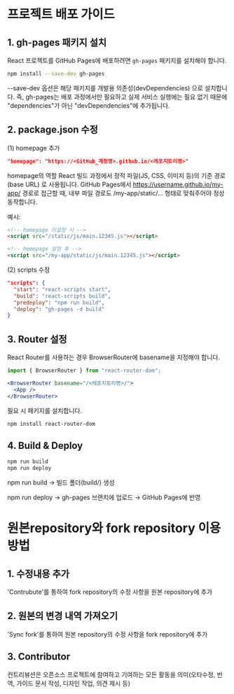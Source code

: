 # 프로젝트 배포 가이드

## 1. gh-pages 패키지 설치
React 프로젝트를 GitHub Pages에 배포하려면 `gh-pages` 패키지를 설치해야 합니다.

```bash
npm install --save-dev gh-pages
```
--save-dev 옵션은 해당 패키지를 개발용 의존성(devDependencies) 으로 설치합니다.
즉, gh-pages는 배포 과정에서만 필요하고 실제 서비스 실행에는 필요 없기 때문에
"dependencies"가 아닌 "devDependencies"에 추가됩니다.


## 2. package.json 수정
(1) homepage 추가
```json
"homepage": "https://<GitHub_계정명>.github.io/<레포지토리명>"
```
homepage의 역할
React 빌드 과정에서 정적 파일(JS, CSS, 이미지 등)의 기준 경로(base URL) 로 사용됩니다.
GitHub Pages에서 https://username.github.io/my-app/ 경로로 접근할 때,
내부 파일 경로도 /my-app/static/... 형태로 맞춰주어야 정상 동작합니다.

예시:

```html
<!-- homepage 미설정 시 -->
<script src="/static/js/main.12345.js"></script>

<!-- homepage 설정 후 -->
<script src="/my-app/static/js/main.12345.js"></script>
```
(2) scripts 수정
```json
"scripts": {
  "start": "react-scripts start",
  "build": "react-scripts build",
  "predeploy": "npm run build",
  "deploy": "gh-pages -d build"
}
```
## 3. Router 설정
React Router를 사용하는 경우 BrowserRouter에 basename을 지정해야 합니다.

```jsx
import { BrowserRouter } from "react-router-dom";

<BrowserRouter basename="/<레포지토리명>/">
  <App />
</BrowserRouter>
```
필요 시 패키지를 설치합니다.

```bash
npm install react-router-dom
```
## 4. Build & Deploy
```bash
npm run build
npm run deploy
```
npm run build → 빌드 폴더(build/) 생성

npm run deploy → gh-pages 브랜치에 업로드 → GitHub Pages에 반영




# 원본repository와 fork repository 이용 방법

## 1. 수정내용 추가
'Contrubute'를 통하여 fork repository의 수정 사항을 원본 repository에 추가

## 2. 원본의 변경 내역 가져오기
'Sync fork'를 통하여 원본 repository의 수정 사항을 fork repository에 추가

## 3. Contributor
컨트리뷰션은 오픈소스 프로젝트에 참여하고 기여하는 모든 활동을 의미(오타수정, 번역, 가이드 문서 작성, 디자인 작업, 의견 제시 등)

